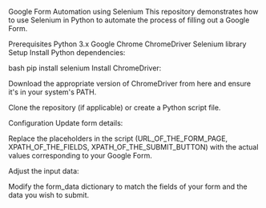 Google Form Automation using Selenium
This repository demonstrates how to use Selenium in Python to automate the process of filling out a Google Form.

Prerequisites
Python 3.x
Google Chrome
ChromeDriver
Selenium library
Setup
Install Python dependencies:

bash
pip install selenium
Install ChromeDriver:

Download the appropriate version of ChromeDriver from here and ensure it's in your system's PATH.

Clone the repository (if applicable) or create a Python script file.

Configuration
Update form details:

Replace the placeholders in the script (URL_OF_THE_FORM_PAGE, XPATH_OF_THE_FIELDS, XPATH_OF_THE_SUBMIT_BUTTON) with the actual values corresponding to your Google Form.

Adjust the input data:

Modify the form_data dictionary to match the fields of your form and the data you wish to submit.
